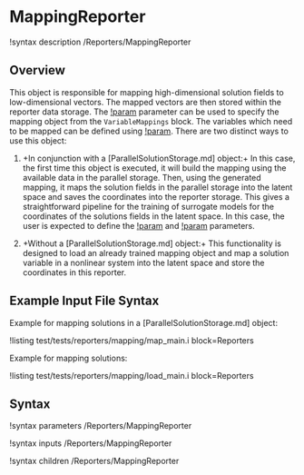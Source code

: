 # MappingReporter

!syntax description /Reporters/MappingReporter

## Overview

This object is responsible for mapping high-dimensional solution fields to low-dimensional
vectors. The mapped vectors are then stored within the reporter data storage. The
[!param](/Reporters/MappingReporter/mapping) parameter can be used to specify the
mapping object from the `VariableMappings` block. The variables which need to be mapped can be defined using
[!param](/Reporters/MappingReporter/variables). There are two distinct ways to use this object:

1. +In conjunction with a [ParallelSolutionStorage.md] object:+ In this case, the first time
   this object is executed, it will build the mapping using the available data in the parallel storage.
   Then, using the generated mapping, it maps the solution fields in the parallel storage into the latent space and
   saves the coordinates into the reporter storage. This gives a straightforward pipeline for the training
   of surrogate models for the coordinates of the solutions fields in the latent space. In this case,
   the user is expected to define the [!param](/Reporters/MappingReporter/parallel_storage) and
   [!param](/Reporters/MappingReporter/sampler) parameters.

2. +Without a [ParallelSolutionStorage.md] object:+ This functionality is designed to load an already
   trained mapping object and map a solution variable in a nonlinear system into the latent space and
   store the coordinates in this reporter.


## Example Input File Syntax

Example for mapping solutions in a [ParallelSolutionStorage.md] object:

!listing test/tests/reporters/mapping/map_main.i block=Reporters

Example for mapping solutions:

!listing test/tests/reporters/mapping/load_main.i block=Reporters

## Syntax

!syntax parameters /Reporters/MappingReporter

!syntax inputs /Reporters/MappingReporter

!syntax children /Reporters/MappingReporter
